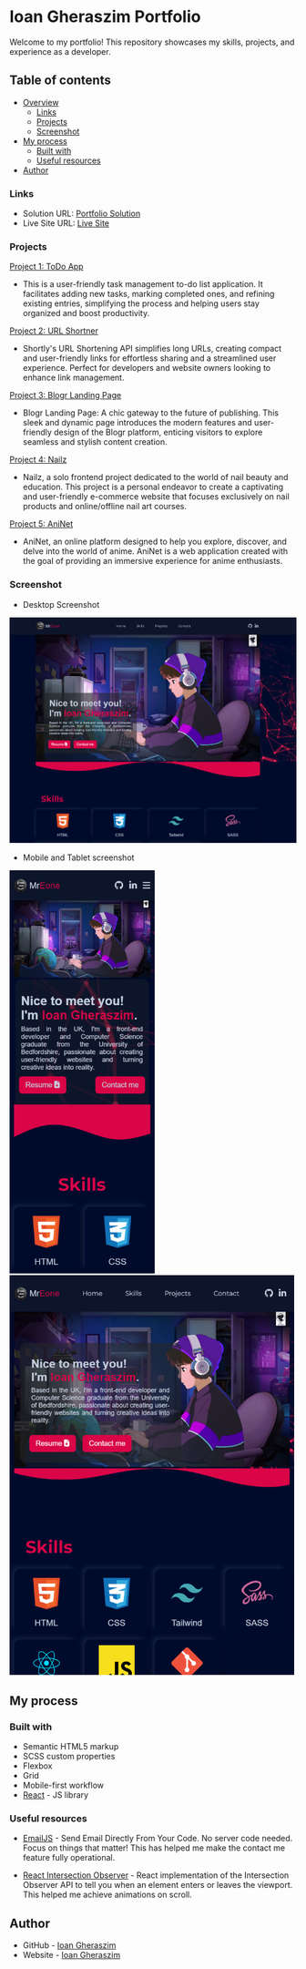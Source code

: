 # Ioan Gheraszim Portfolio

Welcome to my portfolio! This repository showcases my skills, projects, and experience as a developer.

## Table of contents

- [Overview](#overview)
  - [Links](#links)
  - [Projects](#projects)
  - [Screenshot](#screenshot)
- [My process](#my-process)
  - [Built with](#built-with)
  - [Useful resources](#useful-resources)
- [Author](#author)

### Links

- Solution URL: [Portfolio Solution](https://github.com/ioangheraszim/portofolio)
- Live Site URL: [Live Site](https://ioangheraszim.github.io/portofolio/)

### Projects

[Project 1: ToDo App](https://github.com/ioangheraszim/Todo-App)

- This is a user-friendly task management to-do list application. It facilitates adding new tasks, marking completed ones, and refining existing entries, simplifying the process and helping users stay organized and boost productivity.

[Project 2: URL Shortner](https://github.com/ioangheraszim/url-shortening)

- Shortly's URL Shortening API simplifies long URLs, creating compact and user-friendly links for effortless sharing and a streamlined user experience. Perfect for developers and website owners looking to enhance link management.

[Project 3: Blogr Landing Page](https://github.com/ioangheraszim/Blogr-LandingPage-FE)

- Blogr Landing Page: A chic gateway to the future of publishing. This sleek and dynamic page introduces the modern features and user-friendly design of the Blogr platform, enticing visitors to explore seamless and stylish content creation.

[Project 4: Nailz](https://github.com/ioangheraszim/Nailz)

- Nailz, a solo frontend project dedicated to the world of nail beauty and education. This project is a personal endeavor to create a captivating and user-friendly e-commerce website that focuses exclusively on nail products and online/offline nail art courses.

[Project 5: AniNet](https://github.com/ioangheraszim/AniNet)

- AniNet, an online platform designed to help you explore, discover, and delve into the world of anime. AniNet is a web application created with the goal of providing an immersive experience for anime enthusiasts.

### Screenshot

- Desktop Screenshot

<img src="./src/assets/screenshots/desktop-screen.png" />

- Mobile and Tablet screenshot

<img src="./src/assets/screenshots/mobile-screen.png" width="255px" />
<img src="./src/assets/screenshots/tablet-screen.png" width="500px" />

## My process

### Built with

- Semantic HTML5 markup
- SCSS custom properties
- Flexbox
- Grid
- Mobile-first workflow
- [React](https://reactjs.org/) - JS library

### Useful resources

- [EmailJS](https://www.emailjs.com/) - Send Email Directly From Your Code. No server code needed. Focus on things that matter! This has helped me make the contact me feature fully operational.

- [React Intersection Observer](https://www.npmjs.com/package/react-intersection-observer) - React implementation of the Intersection Observer API to tell you when an element enters or leaves the viewport. This helped me achieve animations on scroll.

## Author

- GitHub - [Ioan Gheraszim](https://github.com/ioangheraszim)
- Website - [Ioan Gheraszim](https://ioangheraszim.github.io/portofolio/)


